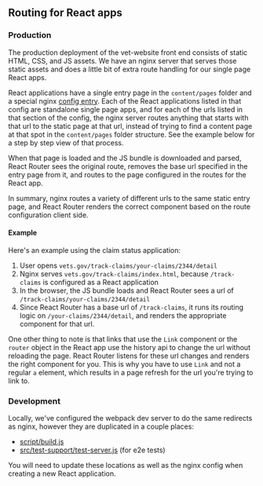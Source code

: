 ## Routing for React apps

### Production
The production deployment of the vet-website front end consists of static HTML, CSS, and JS assets. We have an nginx server that serves those static assets and does a little bit of extra route handling for our single page React apps.

React applications have a single entry page in the `content/pages` folder and a special nginx [config entry](https://github.com/department-of-veterans-affairs/devops/blob/master/ansible/roles/revproxy-configure/defaults/main.yml#L91). Each of the React applications listed in that config are standalone single page apps, and for each of the urls listed in that section of the config, the nginx server routes anything that starts with that url to the static page at that url, instead of trying to find a content page at that spot in the `content/pages` folder structure. See the example below for a step by step view of that process.

When that page is loaded and the JS bundle is downloaded and parsed, React Router sees the original route, removes the base url specified in the entry page from it, and routes to the page configured in the routes for the React app.

In summary, nginx routes a variety of different urls to the same static entry page, and React Router renders the correct component based on the route configuration client side.

#### Example

Here's an example using the claim status application:

1. User opens `vets.gov/track-claims/your-claims/2344/detail`
2. Nginx serves `vets.gov/track-claims/index.html`, because `/track-claims` is configured as a React application
3. In the browser, the JS bundle loads and React Router sees a url of `/track-claims/your-claims/2344/detail`
4. Since React Router has a base url of `/track-claims`, it runs its routing logic on `/your-claims/2344/detail`, and renders the appropriate component for that url.

One other thing to note is that links that use the `Link` component or the `router` object in the React app use the history api to change the url without reloading the page. React Router listens for these url changes and renders the right component for you. This is why you have to use `Link` and not a regular `a` element, which results in a page refresh for the url you're trying to link to.

### Development

Locally, we've configured the webpack dev server to do the same redirects as nginx, however they are duplicated in a couple places:

- [script/build.js](https://github.com/department-of-veterans-affairs/vets-website/blob/master/script/build.js)
- [src/test-support/test-server.js](https://github.com/department-of-veterans-affairs/vets-website/blob/master/src/test-support/test-server.js) (for e2e tests)

You will need to update these locations as well as the nginx config when creating a new React application.
